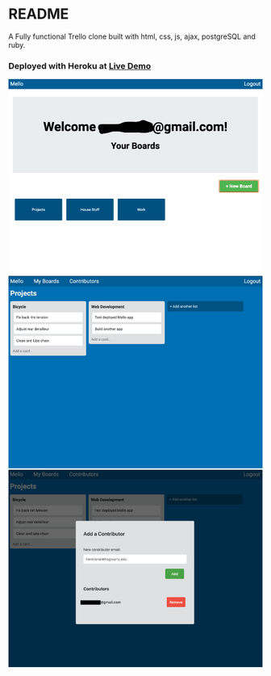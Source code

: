 # README

A Fully functional Trello clone built with html, css, js, ajax, postgreSQL and ruby.

<h3>Deployed with Heroku at <a href="https://trello-mello.herokuapp.com/">Live Demo</a></h3>


![screenshot2](public/assets/images/ScreenShot2.png)
![screenshot3](public/assets/images/ScreenShot3.png)
![screenshot1](public/assets/images/ScreenShot1.png)
